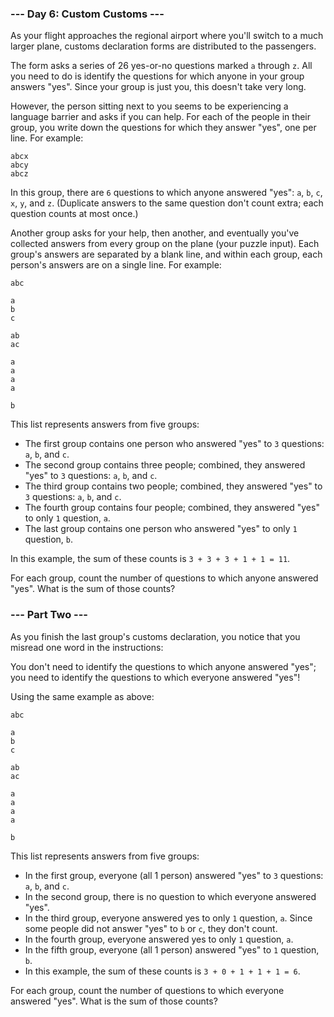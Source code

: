 ### --- Day 6: Custom Customs ---

As your flight approaches the regional airport where you'll switch to a much larger plane, customs declaration forms are distributed to the passengers.

The form asks a series of 26 yes-or-no questions marked `a` through `z`. All you need to do is identify the questions for which anyone in your group answers "yes". Since your group is just you, this doesn't take very long.

However, the person sitting next to you seems to be experiencing a language barrier and asks if you can help. For each of the people in their group, you write down the questions for which they answer "yes", one per line. For example:
```
abcx
abcy
abcz
```
In this group, there are `6` questions to which anyone answered "yes": `a`, `b`, `c`, `x`, `y`, and `z`. (Duplicate answers to the same question don't count extra; each question counts at most once.)

Another group asks for your help, then another, and eventually you've collected answers from every group on the plane (your puzzle input). Each group's answers are separated by a blank line, and within each group, each person's answers are on a single line. For example:
```
abc

a
b
c

ab
ac

a
a
a
a

b
```
This list represents answers from five groups:
- The first group contains one person who answered "yes" to `3` questions: `a`, `b`, and `c`.
- The second group contains three people; combined, they answered "yes" to `3` questions: `a`, `b`, and `c`.
- The third group contains two people; combined, they answered "yes" to `3` questions: `a`, `b`, and `c`.
- The fourth group contains four people; combined, they answered "yes" to only `1` question, `a`.
- The last group contains one person who answered "yes" to only `1` question, `b`.

In this example, the sum of these counts is `3 + 3 + 3 + 1 + 1 = 11`.

For each group, count the number of questions to which anyone answered "yes". What is the sum of those counts?

### --- Part Two ---

As you finish the last group's customs declaration, you notice that you misread one word in the instructions:

You don't need to identify the questions to which anyone answered "yes"; you need to identify the questions to which everyone answered "yes"!

Using the same example as above:
```
abc

a
b
c

ab
ac

a
a
a
a

b
```
This list represents answers from five groups:
- In the first group, everyone (all 1 person) answered "yes" to `3` questions: `a`, `b`, and `c`.
- In the second group, there is no question to which everyone answered "yes".
- In the third group, everyone answered yes to only `1` question, `a`. Since some people did not answer "yes" to `b` or `c`, they don't count.
- In the fourth group, everyone answered yes to only `1` question, `a`.
- In the fifth group, everyone (all 1 person) answered "yes" to `1` question, `b`.
- In this example, the sum of these counts is `3 + 0 + 1 + 1 + 1 = 6`.

For each group, count the number of questions to which everyone answered "yes". What is the sum of those counts?